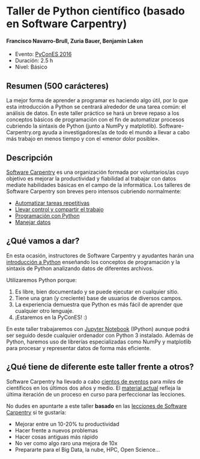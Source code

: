 # Taller de Python científico (basado en Software Carpentry)

#### Francisco Navarro-Brull, Zuria Bauer, Benjamin Laken

* Evento: [PyConES 2016](http://2016.es.pycon.org/es/)
* Duración: 2.5 h
* Nivel: Básico

## Resumen (500 carácteres)
La mejor forma de aprender a programar es haciendo algo útil, por lo que esta introducción a Python se centrará alrededor de una tarea  común: el análisis de datos. En este taller práctico se hará un breve repaso a los conceptos básicos de programación con el fin de automatizar procesos cubriendo la sintaxis de Python (junto a NumPy y matplotlib). Software-Carpentry.org ayuda a investigadores/as de todo el mundo a llevar a cabo más trabajo en menos tiempo y con el «menor dolor posible».

## Descripción

[Software Carpentry](http://software-carpentry.org) es una organización formada por voluntarios/as cuyo objetivo es mejorar la productividad y fiabilidad al trabajar con datos mediate habilidades básicas en el campo de la informática. Los talleres de Software Carpentry son breves pero intensos cubriendo normalmente:

* [Automatizar tareas repetitivas](http://swcarpentry.github.io/shell-novice/)
* [Llevar control y compartir el trabajo](http://swcarpentry.github.io/git-novice/)
* [Programación con Python](http://swcarpentry.github.io/python-novice-inflammation/)
* [Manejar datos](http://swcarpentry.github.io/sql-novice-survey/)


## ¿Qué vamos a dar?
En esta ocasión, instructores de Software Carpentry y ayudantes harán una [introducción a Python](http://swcarpentry.github.io/python-novice-inflammation/) enseñando los conceptos de programación y la sintaxis de Python analizando datos de diferentes archivos. 

Utilizaremos Python porque:

1. Es libre, bien documentado y se puede ejecutar en cualquier sitio.
2. Tiene una gran (y creciente) base de usuarios de diversos campos.
3. La experiencia demuestra que Python es más fácil de aprender que cualquier otro lenguaje.
4. ¡Estaremos en la PyConES! :)

En este taller trabajaremos con [Jupyter Notebook](http://jupyter.org/) (IPython) aunque podrá ser seguido desde cualquier ordenador con Python 3 instalado. Además de Python, haremos uso de librerías especializadas como NumPy y matplotlib para procesar y representar datos de forma más eficiente.

## ¿Qué tiene de diferente este taller frente a otros?
Software Carpentry ha llevado a cabo [cientos de eventos](http://software-carpentry.org/workshops/) para *miles* de científicos en los últimos dos años y medio. El [material actual](http://software-carpentry.org/lessons/) refleja la última iteración de un proceso en curso para perfeccionar las lecciones. 

No dudes en apuntarte a este taller **basado** en las [lecciones de Software Carpentry](http://software-carpentry.org/lessons/) si te gustaría:

- Mejorar entre un 10-20% tu productividad
- Hacer frente a nuevos problemas
- Hacer cosas antiguas más rápido
- No ver como algo raro una mejora de 10x 
- Prepararte para el Big Data, la nube, HPC, Open Science…
